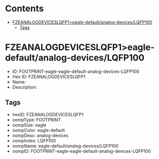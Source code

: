 



Contents
========

* [FZEANALOGDEVICESLQFP1>eagle-default/analog-devices/LQFP100](#fzeanalogdeviceslqfp1eagle-defaultanalog-deviceslqfp100)
	* [Tags](#tags)

# FZEANALOGDEVICESLQFP1>eagle-default/analog-devices/LQFP100

- ID: FOOTPRINT-eagle-eagle-default-analog-devices-LQFP100
- Hex ID: FZEANALOGDEVICESLQFP1
- Name: 
- Description: 

## Tags

- hexID: FZEANALOGDEVICESLQFP1
- oompType: FOOTPRINT
- oompSize: eagle
- oompColor: eagle-default
- oompDesc: analog-devices
- oompIndex: LQFP100
- oompName: eagle-default/analog-devices/LQFP100
- oompID: FOOTPRINT-eagle-eagle-default-analog-devices-LQFP100
